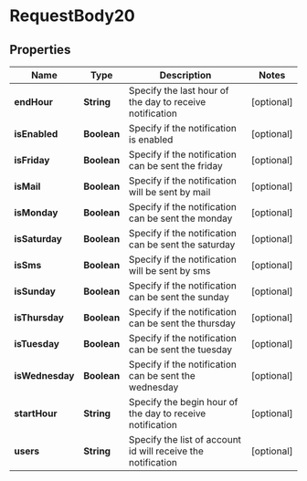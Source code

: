 

# RequestBody20


## Properties

| Name | Type | Description | Notes |
|------------ | ------------- | ------------- | -------------|
|**endHour** | **String** | Specify the last hour of the day to receive notification |  [optional] |
|**isEnabled** | **Boolean** | Specify if the notification is enabled |  [optional] |
|**isFriday** | **Boolean** | Specify if the notification can be sent the friday |  [optional] |
|**isMail** | **Boolean** | Specify if the notification will be sent by mail |  [optional] |
|**isMonday** | **Boolean** | Specify if the notification can be sent the monday |  [optional] |
|**isSaturday** | **Boolean** | Specify if the notification can be sent the saturday |  [optional] |
|**isSms** | **Boolean** | Specify if the notification will be sent by sms |  [optional] |
|**isSunday** | **Boolean** | Specify if the notification can be sent the sunday |  [optional] |
|**isThursday** | **Boolean** | Specify if the notification can be sent the thursday |  [optional] |
|**isTuesday** | **Boolean** | Specify if the notification can be sent the tuesday |  [optional] |
|**isWednesday** | **Boolean** | Specify if the notification can be sent the wednesday |  [optional] |
|**startHour** | **String** | Specify the begin hour of the day to receive notification |  [optional] |
|**users** | **String** | Specify the list of account id will receive the notification |  [optional] |



